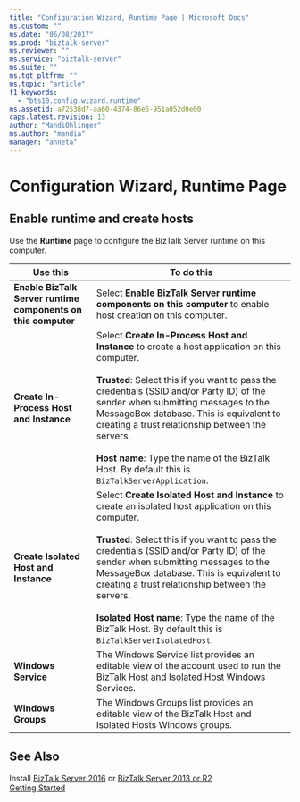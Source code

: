 ```yaml
---
title: "Configuration Wizard, Runtime Page | Microsoft Docs"
ms.custom: ""
ms.date: "06/08/2017"
ms.prod: "biztalk-server"
ms.reviewer: ""
ms.service: "biztalk-server"
ms.suite: ""
ms.tgt_pltfrm: ""
ms.topic: "article"
f1_keywords: 
  - "bts10.config.wizard.runtime"
ms.assetid: a72538d7-aa60-4374-86e5-951a052d0e00
caps.latest.revision: 13
author: "MandiOhlinger"
ms.author: "mandia"
manager: "anneta"
---
```

# Configuration Wizard, Runtime Page

## Enable runtime and create hosts
Use the **Runtime** page to configure the BizTalk Server runtime on this computer.  
  
|Use this|To do this|  
|--------------|----------------|  
|**Enable BizTalk Server runtime components on this computer**|Select **Enable BizTalk Server runtime components on this computer** to enable host creation on this computer.|  
|**Create In-Process Host and Instance**|Select **Create In-Process Host and Instance** to create a host application on this computer.<br /><br /> **Trusted**: Select this if you want to pass the credentials (SSID and/or Party ID) of the sender when submitting messages to the MessageBox database. This is equivalent to creating a trust relationship between the servers.<br /><br /> **Host name**: Type the name of the BizTalk Host. By default this is `BizTalkServerApplication`.|  
|**Create Isolated Host and Instance**|Select **Create Isolated Host and Instance** to create an isolated host application on this computer.<br /><br /> **Trusted**: Select this if you want to pass the credentials (SSID and/or Party ID) of the sender when submitting messages to the MessageBox database. This is equivalent to creating a trust relationship between the servers.<br /><br /> **Isolated Host name**: Type the name of the BizTalk Host. By default this is `BizTalkServerIsolatedHost`.|  
|**Windows Service**|The Windows Service list provides an editable view of the account used to run the BizTalk Host and Isolated Host Windows Services.|  
|**Windows Groups**|The Windows Groups list provides an editable view of the BizTalk Host and Isolated Hosts Windows groups.|  
  
## See Also  
 Install [BizTalk Server 2016](biztalk-server-2016-what-s-new-and-installation.md) or [BizTalk Server 2013 or R2](biztalk-server-2013-and-2013-r2-what-s-new-install-and-upgrade.md)  
 [Getting Started](../core/getting-started-with-biztalk-server.md)